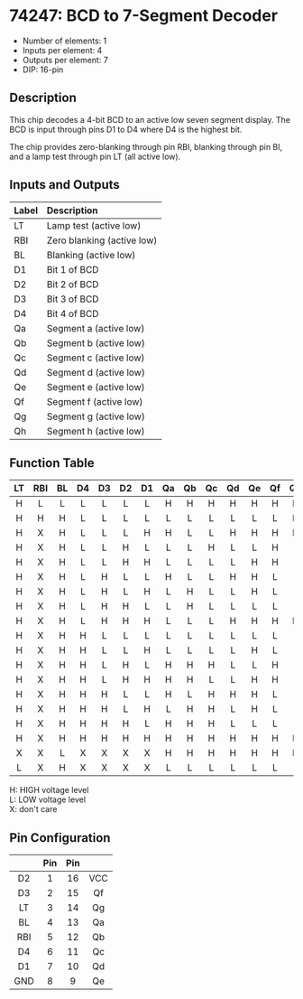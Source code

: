 # 74247: BCD to 7-Segment Decoder

* Number of elements: 1
* Inputs per element: 4
* Outputs per element: 7
* DIP: 16-pin

## Description

This chip decodes a 4-bit BCD to an active low seven segment display. The BCD is input through pins D1 to D4 where D4 is the highest bit.

The chip provides zero-blanking through pin RBI, blanking through pin BI, and a lamp test through pin LT (all active low).

## Inputs and Outputs

| Label | Description                  |
|:----- |:---------------------------- |
| LT    | Lamp test (active low)       |
| RBI   | Zero blanking (active low)   |
| BL    | Blanking (active low)        |
| D1    | Bit 1 of BCD                 |
| D2    | Bit 2 of BCD                 |
| D3    | Bit 3 of BCD                 |
| D4    | Bit 4 of BCD                 |
| Qa    | Segment a (active low)       |
| Qb    | Segment b (active low)       |
| Qc    | Segment c (active low)       |
| Qd    | Segment d (active low)       |
| Qe    | Segment e (active low)       |
| Qf    | Segment f (active low)       |
| Qg    | Segment g (active low)       |
| Qh    | Segment h (active low)       |

## Function Table

| LT  | RBI | BL  | D4 | D3 | D2 | D1 | Qa  | Qb  | Qc  | Qd  | Qe  | Qf  | Qg  | Display |
|:---:|:---:|:---:|:--:|:--:|:--:|:--:|:---:|:---:|:---:|:---:|:---:|:---:|:---:|:-------:|
| H   | L   | L   | L  | L  | L  | L  | H   | H   | H   | H   | H   | H   | H   | Blank   |
| H   | H   | H   | L  | L  | L  | L  | L   | L   | L   | L   | L   | L   | H   | 0       |
| H   | X   | H   | L  | L  | L  | H  | H   | L   | L   | H   | H   | H   | H   | 1       |
| H   | X   | H   | L  | L  | H  | L  | L   | L   | H   | L   | L   | H   | L   | 2       |
| H   | X   | H   | L  | L  | H  | H  | L   | L   | L   | L   | H   | H   | L   | 3       |
| H   | X   | H   | L  | H  | L  | L  | H   | L   | L   | H   | H   | L   | L   | 4       |
| H   | X   | H   | L  | H  | L  | H  | L   | H   | L   | L   | H   | L   | L   | 5       |
| H   | X   | H   | L  | H  | H  | L  | L   | H   | L   | L   | L   | L   | L   | 6       |
| H   | X   | H   | L  | H  | H  | H  | L   | L   | L   | H   | H   | H   | H   | 7       |
| H   | X   | H   | H  | L  | L  | L  | L   | L   | L   | L   | L   | L   | L   | 8       |
| H   | X   | H   | H  | L  | L  | H  | L   | L   | L   | L   | H   | L   | L   | 9       |
| H   | X   | H   | H  | L  | H  | L  | H   | H   | H   | L   | L   | H   | L   |         |
| H   | X   | H   | H  | L  | H  | H  | H   | H   | L   | L   | H   | H   | L   |         |
| H   | X   | H   | H  | H  | L  | L  | H   | L   | H   | H   | H   | L   | L   |         |
| H   | X   | H   | H  | H  | L  | H  | L   | H   | H   | L   | H   | L   | L   |         |
| H   | X   | H   | H  | H  | H  | L  | H   | H   | H   | L   | L   | L   | L   |         |
| H   | X   | H   | H  | H  | H  | H  | H   | H   | H   | H   | H   | H   | H   |         |
| X   | X   | L   | X  | X  | X  | X  | H   | H   | H   | H   | H   | H   | H   | Blank   |
| L   | X   | H   | X  | X  | X  | X  | L   | L   | L   | L   | L   | L   | L   | 8       |

H: HIGH voltage level  
L: LOW voltage level  
X: don't care

## Pin Configuration

|      | Pin | Pin |     |
|:----:|:---:|:---:|:---:|
| D2   |   1 |  16 | VCC |
| D3   |   2 |  15 | Qf  |
| LT   |   3 |  14 | Qg  |
| BL   |   4 |  13 | Qa  |
| RBI  |   5 |  12 | Qb  |
| D4   |   6 |  11 | Qc  |
| D1   |   7 |  10 | Qd  |
| GND  |   8 |   9 | Qe  |
